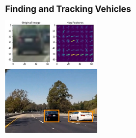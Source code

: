 # Finding and Tracking Vehicles 

<img src="Examples/HOG Example.jpg" width="300" alt="Combined Image" /> <img src="Examples/Output Example.jpg" width="300" alt="Combined Image" />